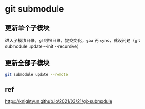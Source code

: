 # git submodule

## 更新单个子模块

进入子模块目录，gl
到根目录，提交变化，gaa
再 sync，就没问题（git submodule update --init --recursive）

## 更新全部子模块

```sh
git submodule update --remote
```

## ref

<https://knightyun.github.io/2021/03/21/git-submodule>
